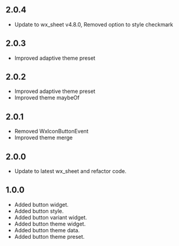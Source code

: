 ## 2.0.4

* Update to wx_sheet v4.8.0, Removed option to style checkmark

## 2.0.3

* Improved adaptive theme preset

## 2.0.2

* Improved adaptive theme preset
* Improved theme maybeOf

## 2.0.1

* Removed WxIconButtonEvent
* Improved theme merge

## 2.0.0

* Update to latest wx_sheet and refactor code.

## 1.0.0

* Added button widget.
* Added button style.
* Added button variant widget.
* Added button theme widget.
* Added button theme data.
* Added button theme preset.
